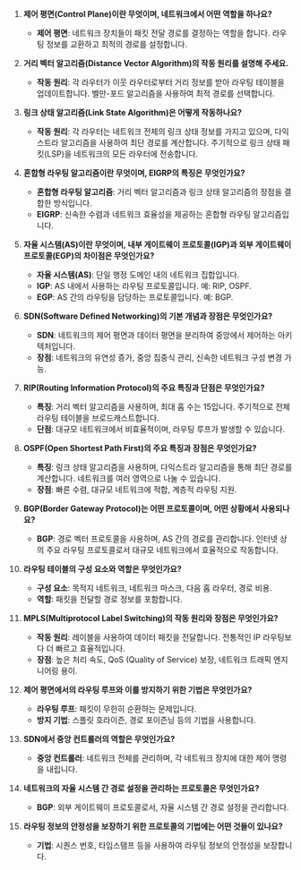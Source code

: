 
1. **제어 평면(Control Plane)이란 무엇이며, 네트워크에서 어떤 역할을 하나요?**
   - **제어 평면**: 네트워크 장치들이 패킷 전달 경로를 결정하는 역할을 합니다. 라우팅 정보를 교환하고 최적의 경로를 설정합니다.

2. **거리 벡터 알고리즘(Distance Vector Algorithm)의 작동 원리를 설명해 주세요.**
   - **작동 원리**: 각 라우터가 이웃 라우터로부터 거리 정보를 받아 라우팅 테이블을 업데이트합니다. 벨만-포드 알고리즘을 사용하여 최적 경로를 선택합니다.

3. **링크 상태 알고리즘(Link State Algorithm)은 어떻게 작동하나요?**
   - **작동 원리**: 각 라우터는 네트워크 전체의 링크 상태 정보를 가지고 있으며, 다익스트라 알고리즘을 사용하여 최단 경로를 계산합니다. 주기적으로 링크 상태 패킷(LSP)을 네트워크의 모든 라우터에 전송합니다.

4. **혼합형 라우팅 알고리즘이란 무엇이며, EIGRP의 특징은 무엇인가요?**
   - **혼합형 라우팅 알고리즘**: 거리 벡터 알고리즘과 링크 상태 알고리즘의 장점을 결합한 방식입니다.
   - **EIGRP**: 신속한 수렴과 네트워크 효율성을 제공하는 혼합형 라우팅 알고리즘입니다.

5. **자율 시스템(AS)이란 무엇이며, 내부 게이트웨이 프로토콜(IGP)과 외부 게이트웨이 프로토콜(EGP)의 차이점은 무엇인가요?**
   - **자율 시스템(AS)**: 단일 행정 도메인 내의 네트워크 집합입니다.
   - **IGP**: AS 내에서 사용하는 라우팅 프로토콜입니다. 예: RIP, OSPF.
   - **EGP**: AS 간의 라우팅을 담당하는 프로토콜입니다. 예: BGP.

6. **SDN(Software Defined Networking)의 기본 개념과 장점은 무엇인가요?**
   - **SDN**: 네트워크의 제어 평면과 데이터 평면을 분리하여 중앙에서 제어하는 아키텍처입니다.
   - **장점**: 네트워크의 유연성 증가, 중앙 집중식 관리, 신속한 네트워크 구성 변경 가능.

7. **RIP(Routing Information Protocol)의 주요 특징과 단점은 무엇인가요?**
   - **특징**: 거리 벡터 알고리즘을 사용하며, 최대 홉 수는 15입니다. 주기적으로 전체 라우팅 테이블을 브로드캐스트합니다.
   - **단점**: 대규모 네트워크에서 비효율적이며, 라우팅 루프가 발생할 수 있습니다.

8. **OSPF(Open Shortest Path First)의 주요 특징과 장점은 무엇인가요?**
   - **특징**: 링크 상태 알고리즘을 사용하며, 다익스트라 알고리즘을 통해 최단 경로를 계산합니다. 네트워크를 여러 영역으로 나눌 수 있습니다.
   - **장점**: 빠른 수렴, 대규모 네트워크에 적합, 계층적 라우팅 지원.

9. **BGP(Border Gateway Protocol)는 어떤 프로토콜이며, 어떤 상황에서 사용되나요?**
   - **BGP**: 경로 벡터 프로토콜을 사용하며, AS 간의 경로를 관리합니다. 인터넷 상의 주요 라우팅 프로토콜로서 대규모 네트워크에서 효율적으로 작동합니다.

10. **라우팅 테이블의 구성 요소와 역할은 무엇인가요?**
    - **구성 요소**: 목적지 네트워크, 네트워크 마스크, 다음 홉 라우터, 경로 비용.
    - **역할**: 패킷을 전달할 경로 정보를 포함합니다.

11. **MPLS(Multiprotocol Label Switching)의 작동 원리와 장점은 무엇인가요?**
    - **작동 원리**: 레이블을 사용하여 데이터 패킷을 전달합니다. 전통적인 IP 라우팅보다 더 빠르고 효율적입니다.
    - **장점**: 높은 처리 속도, QoS (Quality of Service) 보장, 네트워크 트래픽 엔지니어링 용이.

12. **제어 평면에서의 라우팅 루프와 이를 방지하기 위한 기법은 무엇인가요?**
    - **라우팅 루프**: 패킷이 무한히 순환하는 문제입니다.
    - **방지 기법**: 스플릿 호라이즌, 경로 포이즌닝 등의 기법을 사용합니다.

13. **SDN에서 중앙 컨트롤러의 역할은 무엇인가요?**
    - **중앙 컨트롤러**: 네트워크 전체를 관리하며, 각 네트워크 장치에 대한 제어 명령을 내립니다.

14. **네트워크의 자율 시스템 간 경로 설정을 관리하는 프로토콜은 무엇인가요?**
    - **BGP**: 외부 게이트웨이 프로토콜로서, 자율 시스템 간 경로 설정을 관리합니다.

15. **라우팅 정보의 안정성을 보장하기 위한 프로토콜의 기법에는 어떤 것들이 있나요?**
    - **기법**: 시퀀스 번호, 타임스탬프 등을 사용하여 라우팅 정보의 안정성을 보장합니다.
